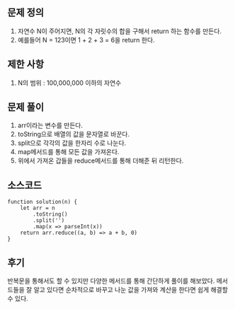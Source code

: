 ## 문제 정의

1. 자연수 N이 주어지면, N의 각 자릿수의 합을 구해서 return 하는 함수를 만든다.
2. 예를들어 N = 123이면 1 + 2 + 3 = 6을 return 한다.

## 제한 사항

1. N의 범위 : 100,000,000 이하의 자연수

## 문제 풀이

1. arr이라는 변수를 만든다.
2. toString으로 배열의 값을 문자열로 바꾼다.
3. split으로 각각의 값을 한자리 수로 나눈다.
4. map메서드를 통해 모든 값을 가져온다.
5. 위에서 가져온 갑들을 reduce메서드를 통해 더해준 뒤 리턴한다.

## 소스코드

```
function solution(n) {
	let arr = n
		.toString()
		.split('')
		.map(x => parseInt(x))
	return arr.reduce((a, b) => a + b, 0)
}
```

## 후기

반복문을 통해서도 할 수 있지만 다양한 메서드를 통해 간단하게 풀이를 해보았다.
메서드들을 잘 알고 있다면 순차적으로 바꾸고 나눈 값을 가져와 계산을 한다면 쉽게 해결할 수 있다.
